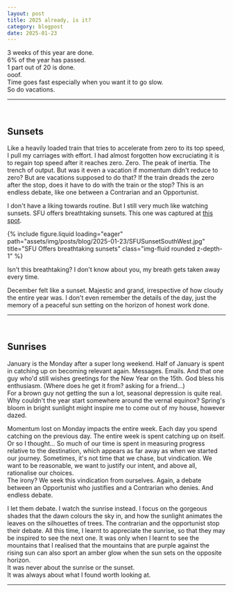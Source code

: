 ```yaml
---
layout: post
title: 2025 already, is it?
category: blogpost
date: 2025-01-23
---
```


3 weeks of this year are done.  
6% of the year has passed.  
1 part out of 20 is done.  
ooof.  
Time goes fast especially when you want it to go slow.  
So do vacations.

---
<br>

## Sunsets

Like a heavily loaded train that tries to accelerate from zero to its top speed, I pull my carriages with effort.
I had almost forgotten how excruciating it is to regain top speed after it reaches zero.
Zero. The peak of inertia. The trench of output.
But was it even a vacation if momentum didn't reduce to zero?
But are vacations supposed to do that?
If the train dreads the zero after the stop, does it have to do with the train or the stop?
This is an endless debate, like one between a Contrarian and an Opportunist.

I don't have a liking towards routine. But I still very much like watching sunsets. SFU offers breathtaking sunsets.
This one was captured at [this spot](https://maps.app.goo.gl/KvUEokazi6Zd9FET7).

{% include figure.liquid loading="eager" path="assets/img/posts/blog/2025-01-23/SFUSunsetSouthWest.jpg" title="SFU Offers breathtaking sunsets" class="img-fluid rounded z-depth-1" %}

<div class="caption">
    Isn't this breathtaking? I don't know about you, my breath gets taken away every time.
</div>


December felt like a sunset. Majestic and grand, irrespective of how cloudy the entire year was. I don't even remember the details of the day, just the memory of a peaceful sun setting on the horizon of honest work done.

---
<br>

## Sunrises

January is the Monday after a super long weekend. Half of January is spent in catching up on becoming relevant again. Messages. Emails. And that one guy who'd still wishes greetings for the New Year on the 15th. God bless his enthusiasm. (Where does he get it from? asking for a friend...)  
For a brown guy not getting the sun a lot, seasonal depression is quite real. Why couldn't the year start somewhere around the vernal equinox? Spring's bloom in bright sunlight might inspire me to come out of my house, however dazed.

Momentum lost on Monday impacts the entire week. Each day you spend catching on the previous day. The entire week is spent catching up on itself. Or so I thought...
So much of our time is spent in measuring progress relative to the destination, which appears as far away as when we started our journey. Sometimes, it's not time that we chase, but vindication. We want to be reasonable, we want to justify our intent, and above all, rationalise our choices.  
The irony? We seek this vindication from ourselves. Again, a debate between an Opportunist who justifies and a Contrarian who denies. And endless debate.

I let them debate. I watch the sunrise instead. I focus on the gorgeous shades that the dawn colours the sky in, and how the sunlight animates the leaves on the silhouettes of trees. The contrarian and the opportunist stop their debate. All this time, I learnt to appreciate the sunrise, so that they may be inspired to see the next one. It was only when I learnt to see the mountains that I realised that the mountains that are purple against the rising sun can also sport an amber glow when the sun sets on the opposite horizon.  
It was never about the sunrise or the sunset.  
It was always about what I found worth looking at.

---


